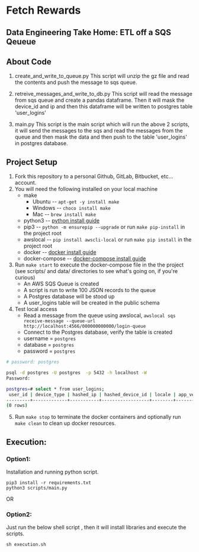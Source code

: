 # Fetch Rewards #
## Data Engineering Take Home: ETL off a SQS Qeueue ##

## About Code

1. create_and_write_to_queue.py 
        This script will unzip the gz file and read the contents and push the message to sqs queue.

2. retreive_messages_and_write_to_db.py
        This script will read the message from sqs queue and create a pandas dataframe. Then it will mask the device_id and ip and then this dataframe will be written to postgres table 'user_logins'
3. main.py
        This script is the main script which will run the above 2 scripts, it will send the messages to the sqs and read the messages from the queue and then mask the data and then push to the table 'user_logins' in postgres database.

## Project Setup
1. Fork this repository to a personal Github, GitLab, Bitbucket, etc... account.
2. You will need the following installed on your local machine
    * make
        * Ubuntu -- `apt-get -y install make`
        * Windows -- `choco install make`
        * Mac -- `brew install make`
    * python3 -- [python install guide](https://www.python.org/downloads/)
    * pip3 -- `python -m ensurepip --upgrade` or run `make pip-install` in the project root
    * awslocal -- `pip install awscli-local`  or run `make pip install` in the project root
    * docker -- [docker install guide](https://docs.docker.com/get-docker/)
    * docker-compose -- [docker-compose install guide]()
3. Run `make start` to execute the docker-compose file in the the project (see scripts/ and data/ directories to see what's going on, if you're curious)
    * An AWS SQS Queue is created
    * A script is run to write 100 JSON records to the queue
    * A Postgres database will be stood up
    * A user_logins table will be created in the public schema
4. Test local access
    * Read a message from the queue using awslocal, `awslocal sqs receive-message --queue-url http://localhost:4566/000000000000/login-queue`
    * Connect to the Postgres database, verify the table is created
    * username = `postgres`
    * database = `postgres`
    * password = `postgres`

```bash
# password: postgres

psql -d postgres -U postgres  -p 5432 -h localhost -W
Password: 

postgres=# select * from user_logins;
 user_id | device_type | hashed_ip | hashed_device_id | locale | app_version | create_date 
---------+-------------+-----------+------------------+--------+-------------+-------------
(0 rows)
```
5. Run `make stop` to terminate the docker containers and optionally run `make clean` to clean up docker resources.


## Execution:

### Option1: 

Installation and running python script.

```
pip3 install -r requirements.txt
python3 scripts/main.py

```

OR

### Option2: 

Just run the below shell script , then it will install libraries and execute the scripts.

```
sh execution.sh
```
